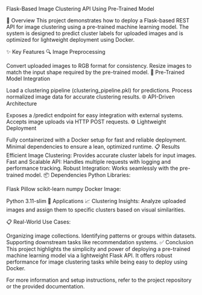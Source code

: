 Flask-Based Image Clustering API Using Pre-Trained Model

📌 Overview
This project demonstrates how to deploy a Flask-based REST API for image clustering using a pre-trained machine learning model. The system is designed to predict cluster labels for uploaded images and is optimized for lightweight deployment using Docker.

✨ Key Features
🔍 Image Preprocessing

Convert uploaded images to RGB format for consistency.
Resize images to match the input shape required by the pre-trained model.
🧠 Pre-Trained Model Integration

Load a clustering pipeline (clustering_pipeline.pkl) for predictions.
Process normalized image data for accurate clustering results.
🌐 API-Driven Architecture

Exposes a /predict endpoint for easy integration with external systems.
Accepts image uploads via HTTP POST requests.
⚙️ Lightweight Deployment

Fully containerized with a Docker setup for fast and reliable deployment.
Minimal dependencies to ensure a lean, optimized runtime.
📋 Results
Efficient Image Clustering: Provides accurate cluster labels for input images.
Fast and Scalable API: Handles multiple requests with logging and performance tracking.
Robust Integration: Works seamlessly with the pre-trained model.
📦 Dependencies
Python Libraries:

Flask
Pillow
scikit-learn
numpy
Docker Image:

Python 3.11-slim
🚀 Applications
📈 Clustering Insights:
Analyze uploaded images and assign them to specific clusters based on visual similarities.

📋 Real-World Use Cases:

Organizing image collections.
Identifying patterns or groups within datasets.
Supporting downstream tasks like recommendation systems.
✅ Conclusion
This project highlights the simplicity and power of deploying a pre-trained machine learning model via a lightweight Flask API. It offers robust performance for image clustering tasks while being easy to deploy using Docker.

For more information and setup instructions, refer to the project repository or the provided documentation.